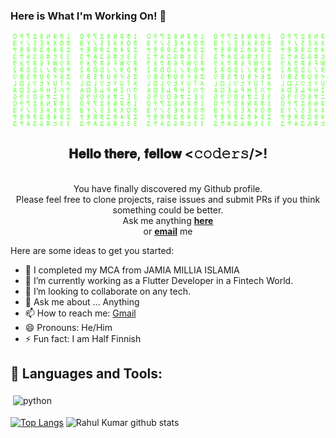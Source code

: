 ### Here is What I'm Working On! 👋


![Matrix SVG](https://raw.githubusercontent.com/rahulasher110/rahulasher110/master/matrix.svg)

<div align = "center">
    
<h2> 𝐇𝐞𝐥𝐥𝐨 𝐭𝐡𝐞𝐫𝐞, 𝐟𝐞𝐥𝐥𝐨𝐰 <𝚌𝚘𝚍𝚎𝚛𝚜/>!</h2> <br>
You have finally discovered my Github profile. <br>
Please feel free to clone projects, raise issues and submit PRs if you think something could be better. <br>
Ask me anything <a href="https://github.com/rahulasher110/rahulasher110/issues/new"><b>here</b></a><br>
or <a href="mailto:rahulasher110@gmail.com"><b>email</b></a> me
</div>

<!--**rahulasher110/rahulasher110** is a ✨ _special_ ✨ repository because its `README.md` (this file) appears on your GitHub profile.-->

Here are some ideas to get you started:

- 🔭 I completed my MCA from JAMIA MILLIA ISLAMIA
- 🌱 I’m currently working as a Flutter Developer in a Fintech World.
- 👯 I’m looking to collaborate on any tech.
- 💬 Ask me about ... Anything
- 📫 How to reach me: [Gmail](https://www.gmail.com/rahulasher0@gmail.com)
- 😄 Pronouns: He/Him
- ⚡ Fun fact: I am Half Finnish

## 🧰 Languages and Tools:
<p align="left">
<img src="https://cdn-images-1.medium.com/max/1200/1*5-aoK8IBmXve5whBQM90GA.png" alt="python" height="85" style="vertical-align:top; margin:4px">
</p>

[![Top Langs](https://github-readme-stats.vercel.app/api/top-langs/?username=rahulasher110&layout=compact)](https://github.com/rahulasher110/github-readme-stats)
![Rahul Kumar github stats](https://github-readme-stats.vercel.app/api?username=rahulasher110&show_icons=true&theme=radical)
